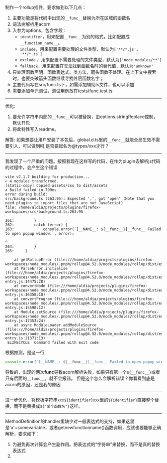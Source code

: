 制作一个rollup插件，要求做到以下几点：

1. 主要功能是将代码中出现的`__func__`替换为所在区域的函数名
2. 语法树解析用acorn
3. 入参为options，包含字段：
   - `identifier`，用来配置`__func__`为别的格式，比如配置成`__function_name__`。
   - `include`，用来配置需要处理的文件类型，默认为`['**/*.js', '**/*.ts']`
   - `exclude` ，用来配置不需要处理的文件类型，默认为`['node_modules/**']`
   - `fallback`，用来配置在无法找到函数名时的替代值，默认为`'unknown'`
4. 只处理函数声明、函数表达式、类方法，箭头函数不处理。在上下文中搜索时，也要突破箭头函数继续寻找外层函数名字；
5. 主要代码写在src/func.ts下，如需添加辅助ts文件，也可以添加
6. 需要添加单元测试，测试用例放在tests/func.test.ts

---

优化:

1.  要允许字符串内部的`__func__`可以被替换，由options.stringReplace控制，默认开启
2.  将此特性写入readme。

解答:
如果想要让用户安装了本包后，global.d.ts里的`__func__`就能全局生效不需要引入，可以做到吗,是否要起名为@types/xxx才行？

---

我发现了一个严重的问题。按照我现在这样写的代码，在作为plugin去解析js代码的过程中，会产生这个错误

```text
vite v7.1.7 building for production...
✓ 4 modules transformed.
[static-copy] Copied assets/css to dist/assets
✗ Build failed in 799ms
error during build:
src/background.ts (263:95): Expected ',', got 'open' (Note that you need plugins to import files that are not JavaScript)
file: /home/aldia/projects/plugins/firefox-workspaces/src/background.ts:263:95

261:         }
262:         catch (error) {
263:             console.error(`[__NAME__: ${__func__}]__func__ Failed to open popup window:`, error);
                                                                                                    ^
264:         }
265:     }

    at getRollupError (file:///home/aldia/projects/plugins/firefox-workspaces/node_modules/.pnpm/rollup@4.52.0/node_modules/rollup/dist/es/shared/parseAst.js:401:41)
    at ParseError.initialise (file:///home/aldia/projects/plugins/firefox-workspaces/node_modules/.pnpm/rollup@4.52.0/node_modules/rollup/dist/es/shared/node-entry.js:14475:28)
    at convertNode (file:///home/aldia/projects/plugins/firefox-workspaces/node_modules/.pnpm/rollup@4.52.0/node_modules/rollup/dist/es/shared/node-entry.js:16358:10)
    at convertProgram (file:///home/aldia/projects/plugins/firefox-workspaces/node_modules/.pnpm/rollup@4.52.0/node_modules/rollup/dist/es/shared/node-entry.js:15598:12)
    at Module.setSource (file:///home/aldia/projects/plugins/firefox-workspaces/node_modules/.pnpm/rollup@4.52.0/node_modules/rollup/dist/es/shared/node-entry.js:17353:24)
    at async ModuleLoader.addModuleSource (file:///home/aldia/projects/plugins/firefox-workspaces/node_modules/.pnpm/rollup@4.52.0/node_modules/rollup/dist/es/shared/node-entry.js:21371:13)
 ELIFECYCLE  Command failed with exit code
```

根据推测，是这一行

```ts
console.error(`[__NAME__: ${__func__}]__func__ Failed to open popup window:`, error);
```

导致的，出现的两次**func**导致acorn解析失败，如果只有第一个`${__func__}`或者只有后面的`__func__`，就不会报错。
但是这个怎么会解析错误？你看看到底是acorn的原因，还是我的原因

---

进一步优化，将模板字符串`xxx${identifier}xxx`里的`${identifier}`直接整个替换，而不是替换成`${"某个函数名"}`这样。

---

MethodDefinition的handler里缺少对一般表达式的支持，如果这里是'a'+somevariable，或者getnewfunctionname()函数调用，应该也要能够正确解析，要求如下：

1. 为避免再次计算会产生副作用。把表达式的“字符串”来替换，而不是真的替换表达式
2.
